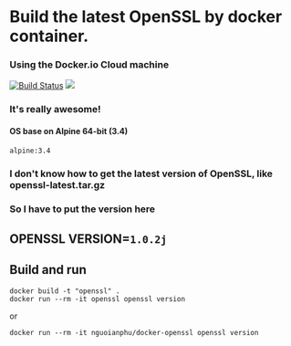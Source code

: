 # Build the latest OpenSSL by docker container.

### Using the Docker.io Cloud machine

[![Build Status](https://travis-ci.org/nguoianphu/docker-openssl.svg?branch=master)](https://travis-ci.org/nguoianphu/docker-openssl) [![](https://images.microbadger.com/badges/image/nguoianphu/docker-openssl.svg)](http://microbadger.com/images/nguoianphu/docker-openssl "Get your own image badge on microbadger.com")

### It's really awesome!

#### OS base on Alpine 64-bit (3.4)

``` alpine:3.4 ```

### I don't know how to get the latest version of OpenSSL, like openssl-latest.tar.gz
### So I have to put the version here
## OPENSSL VERSION=```1.0.2j```

## Build and run

    docker build -t "openssl" .
    docker run --rm -it openssl openssl version

or
   
    docker run --rm -it nguoianphu/docker-openssl openssl version
